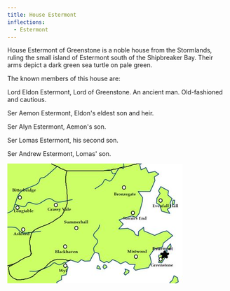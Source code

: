 ```yaml
---
title: House Estermont
inflections:
  - Estermont
---
```


House Estermont of Greenstone is a noble house from the Stormlands, ruling the small island of Estermont south of the Shipbreaker Bay. Their arms depict a dark green sea turtle on pale green.

The known members of this house are:

Lord Eldon Estermont, Lord of Greenstone. An ancient man. Old-fashioned and cautious.

Ser Aemon Estermont, Eldon's eldest son and heir.

Ser Alyn Estermont, Aemon's son.

Ser Lomas Estermont, his second son.

Ser Andrew Estermont, Lomas' son.

![Image](images/000080.jpg)


